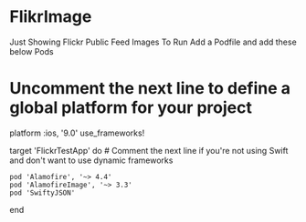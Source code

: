 # FlikrImage
Just Showing Flickr Public Feed Images
To Run Add a Podfile and add these below Pods

# Uncomment the next line to define a global platform for your project
platform :ios, '9.0'
use_frameworks!

target 'FlickrTestApp' do
    # Comment the next line if you're not using Swift and don't want to use dynamic frameworks
    
    pod 'Alamofire', '~> 4.4'
    pod 'AlamofireImage', '~> 3.3'
    pod 'SwiftyJSON'
    
    
end
